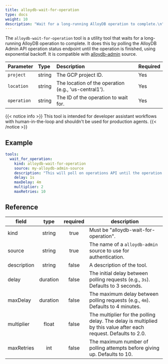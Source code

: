 ```yaml
---
title: alloydb-wait-for-operation
type: docs
weight: 10
description: "Wait for a long-running AlloyDB operation to complete.\n"
---
```


The `alloydb-wait-for-operation` tool is a utility tool that waits for a
long-running AlloyDB operation to complete. It does this by polling the AlloyDB
Admin API operation status endpoint until the operation is finished, using
exponential backoff. It is compatible with [alloydb-admin](../../sources/alloydb-admin.md) source.

| Parameter   | Type   | Description                                          | Required |
| :---------- | :----- | :--------------------------------------------------- | :------- |
| `project`   | string | The GCP project ID.                                  | Yes      |
| `location`  | string | The location of the operation (e.g., 'us-central1'). | Yes      |
| `operation` | string | The ID of the operation to wait for.                 | Yes      |

{{< notice info >}}
This tool is intended for developer assistant workflows with human-in-the-loop
and shouldn't be used for production agents.
{{< /notice >}}

## Example

```yaml
tools:
  wait_for_operation:
    kind: alloydb-wait-for-operation
    source: my-alloydb-admin-source
    description: "This will poll on operations API until the operation is done. For checking operation status we need projectId, locationID and operationId. Once instance is created give follow up steps on how to use the variables to bring data plane MCP server up in local and remote setup."
    delay: 1s
    maxDelay: 4m
    multiplier: 2
    maxRetries: 10
```

## Reference

| **field**   | **type** | **required** | **description**                                                                                                  |
| ----------- | :------: | :----------: | ---------------------------------------------------------------------------------------------------------------- |
| kind        |  string  |     true     | Must be "alloydb-wait-for-operation".                                                                            |
| source      |  string  |     true     | The name of a `alloydb-admin` source to use for authentication.                                                  |
| description |  string  |     false    | A description of the tool.                                                                                       |
| delay       | duration |     false    | The initial delay between polling requests (e.g., `3s`). Defaults to 3 seconds.                                  |
| maxDelay    | duration |     false    | The maximum delay between polling requests (e.g., `4m`). Defaults to 4 minutes.                                  |
| multiplier  |   float  |     false    | The multiplier for the polling delay. The delay is multiplied by this value after each request. Defaults to 2.0. |
| maxRetries  |    int   |     false    | The maximum number of polling attempts before giving up. Defaults to 10.                                         |
